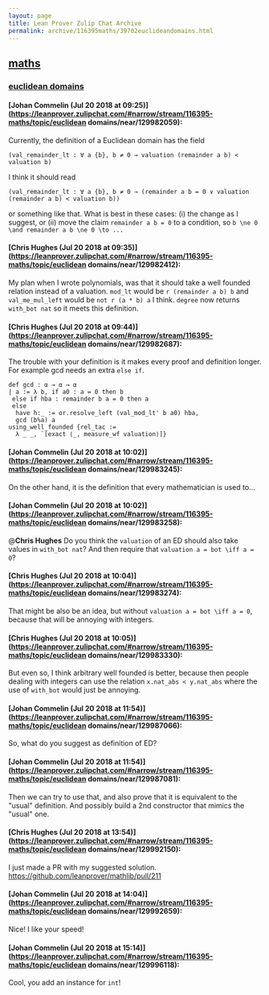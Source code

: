 ```yaml
---
layout: page
title: Lean Prover Zulip Chat Archive 
permalink: archive/116395maths/39702euclideandomains.html
---
```


## [maths](index.html)
### [euclidean domains](39702euclideandomains.html)

#### [Johan Commelin (Jul 20 2018 at 09:25)](https://leanprover.zulipchat.com/#narrow/stream/116395-maths/topic/euclidean domains/near/129982059):
Currently, the definition of a Euclidean domain has the field
```lean
(val_remainder_lt : ∀ a {b}, b ≠ 0 → valuation (remainder a b) < valuation b)
```
I think it should read
```lean
(val_remainder_lt : ∀ a {b}, b ≠ 0 → (remainder a b = 0 ∨ valuation (remainder a b) < valuation b))
```
or something like that. What is best in these cases:
(i) the change as I suggest, or
(ii) move the claim `remainder a b = 0` to a condition, so `b \ne 0 \and remainder a b \ne 0 \to ...`

#### [Chris Hughes (Jul 20 2018 at 09:35)](https://leanprover.zulipchat.com/#narrow/stream/116395-maths/topic/euclidean domains/near/129982412):
My plan when I wrote polynomials, was that it should take a well founded relation instead of a valuation. `mod_lt` would be `r (remainder a b) b` and `val_me_mul_left` would be `not r (a * b) a` I think. `degree` now returns `with_bot nat` so it meets this definition.

#### [Chris Hughes (Jul 20 2018 at 09:44)](https://leanprover.zulipchat.com/#narrow/stream/116395-maths/topic/euclidean domains/near/129982687):
The trouble with your definition is it makes every proof and definition longer. For example gcd needs an extra `else if`.
```lean
def gcd : α → α → α
| a := λ b, if a0 : a = 0 then b 
 else if hba : remainder b a = 0 then a
 else
  have h:_ := or.resolve_left (val_mod_lt' b a0) hba,
  gcd (b%a) a
using_well_founded {rel_tac :=
  λ _ _, `[exact ⟨_, measure_wf valuation⟩]}
```

#### [Johan Commelin (Jul 20 2018 at 10:02)](https://leanprover.zulipchat.com/#narrow/stream/116395-maths/topic/euclidean domains/near/129983245):
On the other hand, it is the definition that every mathematician is used to...

#### [Johan Commelin (Jul 20 2018 at 10:02)](https://leanprover.zulipchat.com/#narrow/stream/116395-maths/topic/euclidean domains/near/129983258):
@**Chris Hughes** Do you think the `valuation` of an ED should also take values in `with_bot nat`? And then require that `valuation a = bot \iff a = 0`?

#### [Chris Hughes (Jul 20 2018 at 10:04)](https://leanprover.zulipchat.com/#narrow/stream/116395-maths/topic/euclidean domains/near/129983274):
That might be also be an idea, but without `valuation a = bot \iff a = 0`, because that will be annoying with integers.

#### [Chris Hughes (Jul 20 2018 at 10:05)](https://leanprover.zulipchat.com/#narrow/stream/116395-maths/topic/euclidean domains/near/129983330):
But even so, I think arbitrary well founded is better, because then people dealing with integers can use the relation `x.nat_abs < y.nat_abs` where the use of `with_bot` would just be annoying.

#### [Johan Commelin (Jul 20 2018 at 11:54)](https://leanprover.zulipchat.com/#narrow/stream/116395-maths/topic/euclidean domains/near/129987066):
So, what do you suggest as definition of ED?

#### [Johan Commelin (Jul 20 2018 at 11:54)](https://leanprover.zulipchat.com/#narrow/stream/116395-maths/topic/euclidean domains/near/129987081):
Then we can try to use that, and also prove that it is equivalent to the "usual" definition. And possibly build a 2nd constructor that mimics the "usual" one.

#### [Chris Hughes (Jul 20 2018 at 13:54)](https://leanprover.zulipchat.com/#narrow/stream/116395-maths/topic/euclidean domains/near/129992150):
I just made a PR with my suggested solution. https://github.com/leanprover/mathlib/pull/211

#### [Johan Commelin (Jul 20 2018 at 14:04)](https://leanprover.zulipchat.com/#narrow/stream/116395-maths/topic/euclidean domains/near/129992659):
Nice! I like your speed!

#### [Johan Commelin (Jul 20 2018 at 15:14)](https://leanprover.zulipchat.com/#narrow/stream/116395-maths/topic/euclidean domains/near/129996118):
Cool, you add an instance for `int`!

